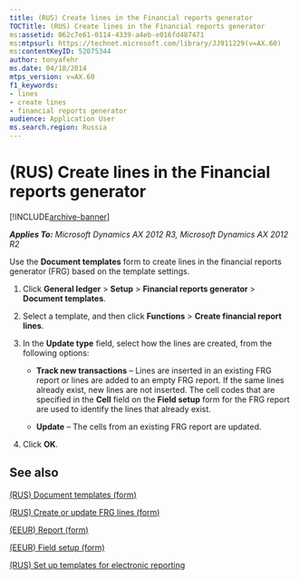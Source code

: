 ```yaml
---
title: (RUS) Create lines in the Financial reports generator
TOCTitle: (RUS) Create lines in the Financial reports generator
ms:assetid: 062c7e61-0114-4339-a4eb-e016fd487471
ms:mtpsurl: https://technet.microsoft.com/library/JJ911229(v=AX.60)
ms:contentKeyID: 52075344
author: tonyafehr
ms.date: 04/18/2014
mtps_version: v=AX.60
f1_keywords:
- lines
- create lines
- financial reports generator
audience: Application User
ms.search.region: Russia
---
```


# (RUS) Create lines in the Financial reports generator 


[!INCLUDE[archive-banner](includes/archive-banner.md)]


_**Applies To:** Microsoft Dynamics AX 2012 R3, Microsoft Dynamics AX 2012 R2_

Use the **Document templates** form to create lines in the financial reports generator (FRG) based on the template settings.

1.  Click **General ledger** \> **Setup** \> **Financial reports generator** \> **Document templates**.

2.  Select a template, and then click **Functions** \> **Create financial report lines**.

3.  In the **Update type** field, select how the lines are created, from the following options:
    
      - **Track new transactions** – Lines are inserted in an existing FRG report or lines are added to an empty FRG report. If the same lines already exist, new lines are not inserted. The cell codes that are specified in the **Cell** field on the **Field setup** form for the FRG report are used to identify the lines that already exist.
    
      - **Update** – The cells from an existing FRG report are updated.

4.  Click **OK**.

## See also

[(RUS) Document templates (form)](https://technet.microsoft.com/library/jj923585\(v=ax.60\))

[(RUS) Create or update FRG lines (form)](https://technet.microsoft.com/library/jj911375\(v=ax.60\))

[(EEUR) Report (form)](https://technet.microsoft.com/library/jj911237\(v=ax.60\))

[(EEUR) Field setup (form)](https://technet.microsoft.com/library/jj910976\(v=ax.60\))

[(RUS) Set up templates for electronic reporting](rus-set-up-templates-for-electronic-reporting.md)

  



